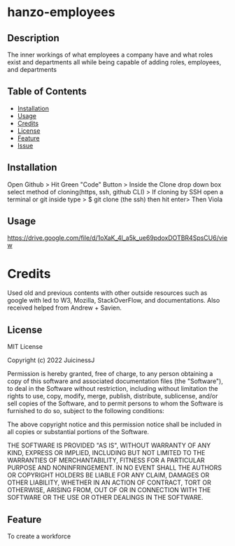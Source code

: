 # hanzo-employees

## Description

The inner workings of what employees a company have and what roles exist and departments all while being capable of adding roles, employees, and departments

## Table of Contents

- [Installation](#installation)
- [Usage](#usage)
- [Credits](#credits)
- [License](#license)
- [Feature](#feature)
- [Issue](#issue)

## Installation

Open Github > Hit Green "Code" Button > Inside the Clone drop down box select method of cloning(https, ssh, github CLI) > If cloning by SSH open a terminal or git inside type > $ git clone (the ssh) then hit enter> Then Viola

## Usage

https://drive.google.com/file/d/1oXaK_4l_a5k_ue69pdoxDOTBR4SpsCU6/view

# Credits

Used old and previous contents with other outside resources such as google with led to W3, Mozilla, StackOverFlow, and documentations. Also received helped from Andrew + Savien.

## License

MIT License

Copyright (c) 2022 JuicinessJ

Permission is hereby granted, free of charge, to any person obtaining a copy
of this software and associated documentation files (the "Software"), to deal
in the Software without restriction, including without limitation the rights
to use, copy, modify, merge, publish, distribute, sublicense, and/or sell
copies of the Software, and to permit persons to whom the Software is
furnished to do so, subject to the following conditions:

The above copyright notice and this permission notice shall be included in all
copies or substantial portions of the Software.

THE SOFTWARE IS PROVIDED "AS IS", WITHOUT WARRANTY OF ANY KIND, EXPRESS OR
IMPLIED, INCLUDING BUT NOT LIMITED TO THE WARRANTIES OF MERCHANTABILITY,
FITNESS FOR A PARTICULAR PURPOSE AND NONINFRINGEMENT. IN NO EVENT SHALL THE
AUTHORS OR COPYRIGHT HOLDERS BE LIABLE FOR ANY CLAIM, DAMAGES OR OTHER
LIABILITY, WHETHER IN AN ACTION OF CONTRACT, TORT OR OTHERWISE, ARISING FROM,
OUT OF OR IN CONNECTION WITH THE SOFTWARE OR THE USE OR OTHER DEALINGS IN THE
SOFTWARE.

## Feature

To create a workforce